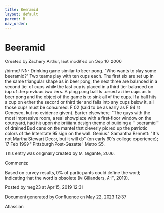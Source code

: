 ```yaml
---
title: Beeramid
layout: default
parent: B
nav_order:
---
```


# Beeramid

Created by  Zachary Arthur, last modified on Sep 18, 2008

/birmd/ NN- Drinking game similar to beer pong. &quot;Who wants to play some beeramid?&quot; Two teams play with ten cups each. The first six are set up in the same triangular shape as in beer pong, the next three are balanced in a second tier of cups while the last cup is placed in a third tier balanced on top of the previous two tiers. A ping pong ball is tossed at the cups as in beer pong and the object of the game is to sink all of the cups. If a ball hits a cup on either the second or third tier and falls into any cups below it, all those cups must be consumed. F 02 (said to be as early as F 94 at Geneseo, but no evidence given). Earlier elsewhere: &quot;The guys with the most impressive room, a real showplace with a first-floor window on the courtyard, had hit upon the brilliant design theme of building a '''beeramid''' of drained Bud cans on the mantel that cleverly picked up the patriotic colors of the Interstate 95 sign on the wall. Genius.&quot; Samantha Bennett: &quot;It's not Martha Stewart Decor, but it will do&quot; (on early 90's college experience); 17 Feb 1999 ''Pittsburgh Post-Gazette'' Metro S5. 

This entry was originally created by M. Gigante, 2006.

Comments:

Based on survey results, 0% of participants could define the word; indicating that the word is obsolete (M Gillanders, A-F, 2019).

Posted by meg23 at Apr 15, 2019 12:31

Document generated by Confluence on May 22, 2023 12:37

Atlassian
